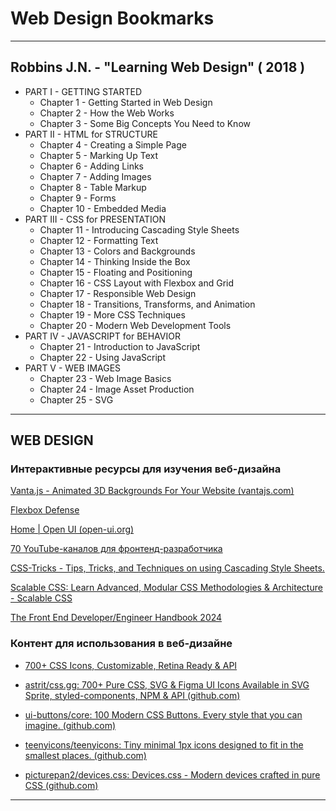 # Web Design Bookmarks

---

## Robbins J.N. - "Learning Web Design" ( 2018 )

* PART I - GETTING STARTED
  * Chapter 1 - Getting Started in Web Design
  * Chapter 2 - How the Web Works
  * Chapter 3 - Some Big Concepts You Need to Know
* PART II - HTML for STRUCTURE
  * Chapter 4 - Creating a Simple Page
  * Chapter 5 - Marking Up Text
  * Chapter 6 - Adding Links
  * Chapter 7 - Adding Images
  * Chapter 8 - Table Markup
  * Chapter 9 - Forms
  * Chapter 10 - Embedded Media
* PART III - CSS for PRESENTATION
  * Chapter 11 - Introducing Cascading Style Sheets
  * Chapter 12 - Formatting Text
  * Chapter 13 - Colors and Backgrounds
  * Chapter 14 - Thinking Inside the Box
  * Chapter 15 - Floating and Positioning
  * Chapter 16 - CSS Layout with Flexbox and Grid
  * Chapter 17 - Responsible Web Design
  * Chapter 18 - Transitions, Transforms, and Animation
  * Chapter 19 - More CSS Techniques
  * Chapter 20 - Modern Web Development Tools
* PART IV - JAVASCRIPT for BEHAVIOR
  * Chapter 21 - Introduction to JavaScript
  * Chapter 22 - Using JavaScript
* PART V - WEB IMAGES
  * Chapter 23 - Web Image Basics
  * Chapter 24 - Image Asset Production
  * Chapter 25 - SVG

---

## WEB DESIGN

### Интерактивные ресурсы для изучения веб-дизайна

[Vanta.js - Animated 3D Backgrounds For Your Website (vantajs.com)](https://www.vantajs.com/)

[Flexbox Defense](http://www.flexboxdefense.com/)

[Home | Open UI (open-ui.org)](https://open-ui.org/)

[70 YouTube-каналов для фронтенд-разработчика](https://proglib.io/p/70-youtube-kanalov-dlya-frontend-razrabotchika-2020-05-03 "70 YouTube-каналов для фронтенд-разработчика")

[CSS-Tricks - Tips, Tricks, and Techniques on using Cascading Style Sheets.](https://css-tricks.com/)

[Scalable CSS: Learn Advanced, Modular CSS Methodologies & Architecture - Scalable CSS](https://scalablecss.com/)

[The Front End Developer/Engineer Handbook 2024](https://frontendmasters.com/guides/front-end-handbook/2024/)

### Контент для использования в веб-дизайне

* [700+ CSS Icons, Customizable, Retina Ready & API](https://css.gg/)

* [astrit/css.gg: 700+ Pure CSS, SVG & Figma UI Icons Available in SVG Sprite, styled-components, NPM & API (github.com)](https://github.com/astrit/css.gg)

* [ui-buttons/core: 100 Modern CSS Buttons. Every style that you can imagine. (github.com)](https://github.com/ui-buttons/core)

* [teenyicons/teenyicons: Tiny minimal 1px icons designed to fit in the smallest places. (github.com)](https://github.com/teenyicons/teenyicons)

* [picturepan2/devices.css: Devices.css - Modern devices crafted in pure CSS (github.com)](https://github.com/picturepan2/devices.css)

---

